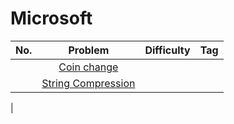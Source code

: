 # Microsoft

| No. | Problem | Difficulty | Tag 
| :--------: | :-------: | :---------: | :------:
| []() | [Coin change]() | 
| []() | [String Compression]() |
| 

